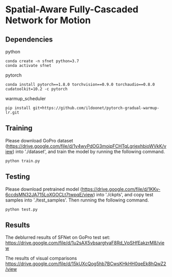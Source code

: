 # Spatial-Aware Fully-Cascaded Network for Motion

## Dependencies
python
```
conda create -n sfnet python=3.7
conda activate sfnet
```
pytorch
```
conda install pytorch==1.8.0 torchvision==0.9.0 torchaudio==0.8.0 cudatoolkit=10.2 -c pytorch
```
warmup_scheduler
```
pip install git+https://github.com/ildoonet/pytorch-gradual-warmup-lr.git
```

## Training
Please download GoPro dataset (https://drive.google.com/file/d/1y4wvPdOG3mojpFCHTqLgriexhbjoWVkK/view) into './dataset', and train the model by running the following command.
```
python train.py
```

## Testing
Please download pretrained model (https://drive.google.com/file/d/1KKv-6ccdsMN32JA715LoXGOCLt7twpqE/view) into './ckpts', and copy test samples into './test_samples'. Then running the following command.
```
python test.py
```

## Results
The deblurred results of SFNet on GoPro test set: https://drive.google.com/file/d/1u2sAX5vbsargtyaF8Rd_VpSHfEakzrM8/view

The results of visual comparisons https://drive.google.com/file/d/15kUXcQog5hb7BCwsKHkHH0qeEk8hQwZ2/view
